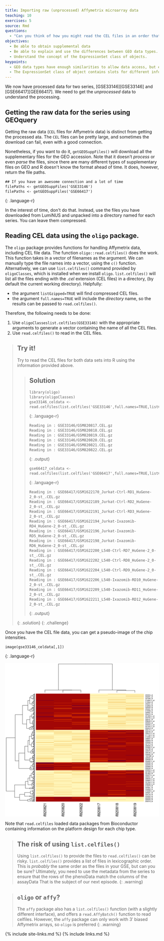 ```yaml
---
title: Importing raw (unprocessed) Affymetrix microarray data
teaching: 10
exercises: 5
source: Rmd
questions:
  - "Can you think of how you might read the CEL files in an order that is guaranteed to match the  desired order?"
objectives:
  - Be able to obtain supplemental data
  - Be able to explain and use the differences between GEO data types.
  - Understand the concept of the ExpressionSet class of objects.
keypoints: 
  - GEO data types have enough similarities to allow data access, but enough differences to require specific type-specific steps.
  - The ExpressionSet class of object contains slots for different information associated  with a microarray experiment. 
---
```




We now have processed data for two series, [GSE33146][GSE33146] and [GSE66417][GEE66417]. We need to get the _unprocessed_ data to understand the processing.

## Getting the raw data for the series using GEOquery

Getting the raw data (`CEL` files for Affymetrix data) is distinct from getting the processed ata. The `CEL` files can be pretty large, and sometimes the download can fail, even with a good connection.

Nonetheless, if you want to do it, `getGEOSuppFiles()` will download all the
supplementary files for the GEO accession. Note that it doesn't *process* or even *parse* the files,
since there are many different types of supplementary files on GEO and R doesn't know the format ahead of time. It does, however, return the file paths.


~~~
## If you have an awesome connection and a lot of time
filePaths <- getGEOSuppFiles('GSE33146')
filePaths <- getGEOSuppFiles('GSE66417')
~~~
{: .language-r}

In the interest of time, don't do that. Instead, use the files you have downloaded from LumiNUS and
unpacked into a directory named for each series. You can leave them compressed.

## Reading CEL data using the `oligo` package.

The `oligo` package provides functions for handling Affymetrix data,
including CEL file data. The function `oligo::read.celfiles()` does
the work. This function takes in a vector of filenames as the
argument. We can manually type the file names into a vector, using the
`c()` function. Alternatively, we can use `list.celfiles()` command
provided by `oligoClasses`, which is installed when we install `oligo`.  `list.celfiles()` will list all the files
ending with the *.cel* extension (CEL files) in a directory, (by
default the current working directory). Helpfully:

- the argument `listGzipped=TRUE` will find compressed CEL files.
- the argument `full.names=TRUE` will include the _directory_ name, so the results can be passed to `read.celfiles()`. 

Therefore, the following needs to be done: 

1. Use `oligoClasseslist.celfiles(GSE33146)` with the appropriate arguments to generate a vector containing the name of all the CEL files.
2. Use `read.celfiles()` to read in the CEL files.

> ## Try it! 
>
> Try to read the CEL files for both data sets into R using the information provided above. 
>
> > ## Solution
> >
> > 
> > ~~~
> > library(oligo)
> > library(oligoClasses)
> > gse33146_celdata <- read.celfiles(list.celfiles('GSE33146',full.names=TRUE,listGzipped=TRUE))
> > ~~~
> > {: .language-r}
> > 
> > 
> > 
> > ~~~
> > Reading in : GSE33146/GSM820817.CEL.gz
> > Reading in : GSE33146/GSM820818.CEL.gz
> > Reading in : GSE33146/GSM820819.CEL.gz
> > Reading in : GSE33146/GSM820820.CEL.gz
> > Reading in : GSE33146/GSM820821.CEL.gz
> > Reading in : GSE33146/GSM820822.CEL.gz
> > ~~~
> > {: .output}
> > 
> > 
> > 
> > ~~~
> > gse66417_celdata <- read.celfiles(list.celfiles('GSE66417',full.names=TRUE,listGzipped=TRUE))
> > ~~~
> > {: .language-r}
> > 
> > 
> > 
> > ~~~
> > Reading in : GSE66417/GSM1622170_Jurkat-Ctrl-RD1_HuGene-2_0-st_.CEL.gz
> > Reading in : GSE66417/GSM1622189_Jurkat-Ctrl-RD2_HuGene-2_0-st_.CEL.gz
> > Reading in : GSE66417/GSM1622191_Jurkat-Ctrl-RD3_HuGene-2_0-st_.CEL.gz
> > Reading in : GSE66417/GSM1622194_Jurkat-Ixazomib-RD4_HuGene-2_0-st_.CEL.gz
> > Reading in : GSE66417/GSM1622196_Jurkat-Ixazomib-RD5_HuGene-2_0-st_.CEL.gz
> > Reading in : GSE66417/GSM1622198_Jurkat-Ixazomib-RD6_HuGene-2_0-st_.CEL.gz
> > Reading in : GSE66417/GSM1622200_L540-Ctrl-RD7_HuGene-2_0-st_.CEL.gz
> > Reading in : GSE66417/GSM1622202_L540-Ctrl-RD8_HuGene-2_0-st_.CEL.gz
> > Reading in : GSE66417/GSM1622204_L540-Ctrl-RD9_HuGene-2_0-st_.CEL.gz
> > Reading in : GSE66417/GSM1622206_L540-Ixazomib-RD10_HuGene-2_0-st_.CEL.gz
> > Reading in : GSE66417/GSM1622209_L540-Ixazomib-RD11_HuGene-2_0-st_.CEL.gz
> > Reading in : GSE66417/GSM1622211_L540-Ixazomib-RD12_HuGene-2_0-st_.CEL.gz
> > ~~~
> > {: .output}
> >
> {: .solution}
{: .challenge}


Once you have the CEL file data, you can get a pseudo-image of the chip intensities.


~~~
image(gse33146_celdata[,1])
~~~
{: .language-r}

<img src="../fig/rmd-unnamed-chunk-3-1.png" title="plot of chunk unnamed-chunk-3" alt="plot of chunk unnamed-chunk-3" width="612" style="display: block; margin: auto;" />

Note that `read.celfiles` loaded data packages from Bioconductor containing information on the platform design for each chip type.

> ## The risk of using  `list.celfiles()`
>
> Using `list.celfiles()` to provide the files to `read.celfiles()` can be risky.
> `list.celfiles()` provides a list of files in lexicographic order. This is *probably* the same
> order as the files in your GSE, but can you be sure? Ultimately, you need to use the metadata
> from the series to ensure that the rows of the phenoData match the columns of the assayData
> That is the subject of our next episode.
{: .warning}

> ## `oligo` or `affy`?
>
> The `affy` package also has a `list.celfiles()` function (with a
> slightly different interface), and offers a `read.AffyBatch()`
> function to read celfiles. However, the `affy` package can only work
> with 3′ biased Affymetrix arrays, so `oligo` is preferred
{: .warning}


	
{% include site-links.md %} 
{% include links.md %} 
